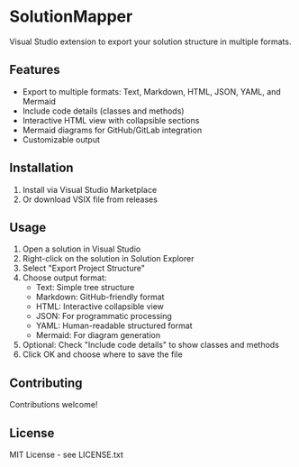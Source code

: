 # SolutionMapper

Visual Studio extension to export your solution structure in multiple formats.

## Features
- Export to multiple formats: Text, Markdown, HTML, JSON, YAML, and Mermaid
- Include code details (classes and methods)
- Interactive HTML view with collapsible sections
- Mermaid diagrams for GitHub/GitLab integration
- Customizable output

## Installation
1. Install via Visual Studio Marketplace
2. Or download VSIX file from releases

## Usage
1. Open a solution in Visual Studio
2. Right-click on the solution in Solution Explorer
3. Select "Export Project Structure"
4. Choose output format:
   - Text: Simple tree structure
   - Markdown: GitHub-friendly format
   - HTML: Interactive collapsible view
   - JSON: For programmatic processing
   - YAML: Human-readable structured format
   - Mermaid: For diagram generation
5. Optional: Check "Include code details" to show classes and methods
6. Click OK and choose where to save the file

## Contributing
Contributions welcome!

## License
MIT License - see LICENSE.txt